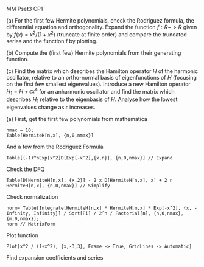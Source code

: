 MM Pset3 CP1

(a) For the first few Hermite polynomials, check the Rodriguez formula, the differential equation and orthogonality. Expand the function $f : R -> R$ given by $f(x) = x^2/(1 + x^2)$ (truncate at finite order) and compare the truncated series and the function f by plotting.

(b) Compute the (first few) Hermite polynomials from their generating function.

(c) Find the matrix which describes the Hamilton operator $H$ of the harmonic oscillator, relative to an ortho-normal basis of eigenfunctions of $H$ (focusing on the first few smallest eigenvalues). Introduce a new Hamilton operator $H_1 = H + \epsilon x^4$ for an anharmonic oscillator and find the matrix which describes $H_1$ relative to the eigenbasis of $H$. Analyse how the lowest eigenvalues change as $\epsilon$ increases.


(a)
First, get the first few polynomials from mathematica
 ```wolfram
nmax = 10;
Table[HermiteH[n,x], {n,0,nmax}]
```
And a few from the Rodriguez Formula
```wolfram
Table[(-1)^nExp[x^2]D[Exp[-x^2],{x,n}], {n,0,nmax}] // Expand
```
Check the DFQ
```wolfram
Table[D[HermiteH[n,x], {x,2}] - 2 x D[HermiteH[n,x], x] + 2 n HermiteH[n,x], {n,0,nmax}] // Simplify
```
Check normalization
```wolfram
norm= Table[Integrate[HermiteH[n,x] * HermiteH[m,x] * Exp[-x^2], {x, -Infinity, Infinity}] / Sqrt[Pi] / 2^n / Factorial[n], {n,0,nmax}, {m,0,nmax}];
norm // MatrixForm
```
Plot function
```wolfram
Plot[x^2 / (1+x^2), {x,-3,3}, Frame -> True, GridLines -> Automatic]
```
Find expansion coefficients and series
